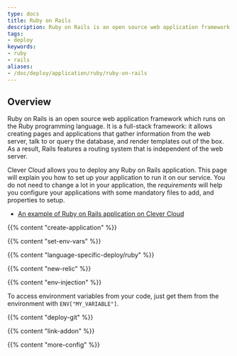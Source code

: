 ```yaml
---
type: docs
title: Ruby on Rails
description: Ruby on Rails is an open source web application framework which runs on the Ruby programming language
tags:
- deploy
keywords:
- ruby
- rails
aliases:
- /doc/deploy/application/ruby/ruby-on-rails
---
```


## Overview

Ruby on Rails is an open source web application framework which runs on the Ruby programming language. It is a full-stack framework: it allows creating pages and applications that gather information from the web server, talk to or query the database, and render templates out of the box. As a result, Rails features a routing system that is independent of the web server.

Clever Cloud allows you to deploy any Ruby on Rails application. This page will explain you how to set up your application to run it on our service.
You do not need to change a lot in your application, the *requirements* will help you configure your applications with some mandatory files to add, and properties to setup.

- [An example of Ruby on Rails application on Clever Cloud](https://GitHub.com/CleverCloudDemos/demo-rubyonrails-pg-rest)

{{% content "create-application" %}}

 {{% content "set-env-vars" %}}

{{% content "language-specific-deploy/ruby" %}}

 {{% content "new-relic" %}}

 {{% content "env-injection" %}}

To access environment variables from your code, just get them from the environment with `ENV["MY_VARIABLE"]`.

 {{% content "deploy-git" %}}

 {{% content "link-addon" %}}

{{% content "more-config" %}}
